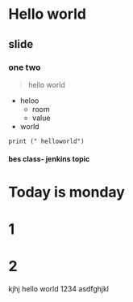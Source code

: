 # Hello world  
## slide
### one two
> hello world
- heloo
  - room
  - value
- world
```
print (" helloworld")
```
#### bes class- jenkins topic ###

# Today  is monday #
# 1 #
# 2 #
kjhj
hello
world
1234
asdfghjkl
